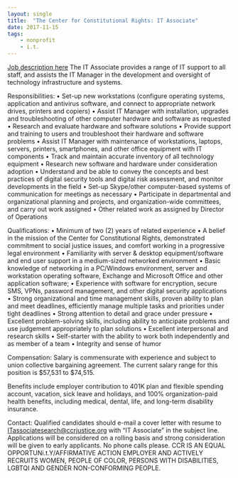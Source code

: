 ```yaml
---
layout: single
title:  "The Center for Constitutional Rights: IT Associate"
date: 2017-11-15
tags: 
    - nonprofit
    - i.t.
---
```


[Job description here](https://ccrjustice.org/home/get-involved/jobs/job-it-associate-0)
The IT Associate provides a range of IT support to all staff, and assists the IT Manager in the development and oversight of technology infrastructure and systems.

Responsibilities:
•	Set-up new workstations (configure operating systems, application and antivirus software, and connect to appropriate network drives, printers and copiers)
•	Assist IT Manager with installation, upgrades and troubleshooting of other computer hardware and software as requested
•	Research and evaluate hardware and software solutions
•	Provide support and training to users and troubleshoot their hardware and software problems
•	Assist IT Manager with maintenance of workstations, laptops, servers, printers, smartphones, and other office equipment with IT components
•	Track and maintain accurate inventory of all technology equipment
•	Research new software and hardware under consideration adoption
•	Understand and be able to convey the concepts and best practices of digital security tools and digital risk assessment, and monitor developments in the field
•	Set-up Skype/other computer-based systems of communication for meetings as necessary
•	Participate in departmental and organizational planning and projects, and organization-wide committees, and carry out work assigned
•	Other related work as assigned by Director of Operations

Qualifications:
•	Minimum of two (2) years of related experience
•	A belief in the mission of the Center for Constitutional Rights, demonstrated commitment to social justice issues, and comfort working in a progressive legal environment
•	Familiarity with server & desktop equipment/software and end user support in a medium-sized networked environment
•	Basic knowledge of networking in a PC/Windows environment, server and workstation operating software, Exchange and Microsoft Office and other application software;
•	Experience with software for encryption, secure SMS, VPNs, password management, and other digital security applications 
•	Strong organizational and time management skills, proven ability to plan and meet deadlines, efficiently manage multiple tasks and priorities under tight deadlines
•	Strong attention to detail and grace under pressure
•	Excellent problem-solving skills, including ability to anticipate problems and use judgement appropriately to plan solutions
•	Excellent interpersonal and research skills
•	Self-starter with the ability to work both independently and as member of a team
•	Integrity and sense of humor

Compensation: Salary is commensurate with experience and subject to union collective bargaining agreement. The current salary range for this position is $57,531 to $74,515.

Benefits include employer contribution to 401K plan and flexible spending account, vacation, sick leave and holidays, and 100% organization-paid health benefits, including medical, dental, life, and long-term disability insurance.

Contact:
Qualified candidates should e-mail a cover letter with resume to ITassociatesearch@ccrjustice.org with “IT Associate” in the subject line. Applications will be considered on a rolling basis and strong consideration will be given to early applicants. No phone calls please.
CCR IS AN EQUAL OPPORTUNi.t.Y/AFFIRMATIVE ACTION EMPLOYER AND ACTIVELY RECRUITS WOMEN, PEOPLE OF COLOR, PERSONS WITH DISABILITIES, LGBTQI AND GENDER NON-CONFORMING PEOPLE.
